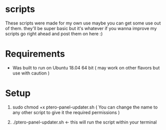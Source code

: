 # scripts
These scripts were made for my own use maybe you can get some use out of them. they'll be super basic but it's whatever if you wanna improve my scripts go right ahead and post them on here :)


# Requirements

- Was built to run on Ubuntu 18.04 64 bit ( may work on other flavors but use with caution ) 

# Setup

1. sudo chmod +x ptero-panel-updater.sh
 ( You can change the name to any other script to give it the required permissions )

2. ./ptero-panel-updater.sh <- this will run the script within your terminal
